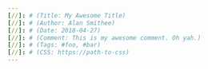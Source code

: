 ```yaml
---
[//]: # (Title: My Awesome Title)
[//]: # (Author: Alan Smithee)
[//]: # (Date: 2018-04-27)
[//]: # (Comment: This is my awesome comment. Oh yah.) 
[//]: # (Tags: #foo, #bar)  
[//]: # (CSS: https://path-to-css)  
---
```


